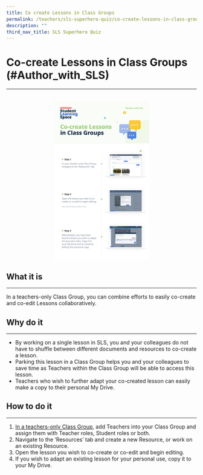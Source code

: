 ```yaml
---
title: Co create Lessons in Class Groups
permalink: /teachers/sls-superhero-quiz/co-create-lessons-in-class-groups/
description: ""
third_nav_title: SLS Superhero Quiz
---
```

<h1 class="page-title">Co-create Lessons in Class Groups (#Author_with_SLS)</h1>
<hr>
<br>
<div style="text-align:center;">
  <a target="_blank" href="/files/Marcomms/SLS%20Superhero%20Quiz/Author%201.pdf"> <img style="width:50%" src="/images/2Teacher/Marcomms/SLS%20Superhero%20Quiz/Author%201.png"></a>
</div>

<h2>What it is</h2>
<hr>
<p>In a teachers-only Class Group, you can combine efforts to easily co-create and co-edit Lessons collaboratively.</p>
<h2>Why do it</h2>
<hr>
<ul>
  <li>By working on a single lesson in SLS, you and your colleagues do not have to shuffle between different documents and resources to co-create a lesson.</li>
  <li>Parking this lesson in a Class Group helps you and your colleagues to save time as Teachers within the Class Group will be able to access this lesson.</li>
  <li>Teachers who wish to further adapt your co-created lesson can easily make a copy to their personal My Drive.</li>
</ul>
<h2>How to do it</h2>
<hr>
<ol>
  <li><a target="_blank" href="/teacher-user-guide/organise/create-class-groups/">In a teachers-only Class Group</a>, add Teachers into your Class Group and assign them with Teacher roles, Student roles or both.</li>
  <li>Navigate to the ‘Resources’ tab and create a new Resource, or work on an existing Resource.</li>
  <li>Open the lesson you wish to co-create or co-edit and begin editing.</li>
  <li>If you wish to adapt an existing lesson for your personal use, copy it to your My Drive.</li>
</ol>